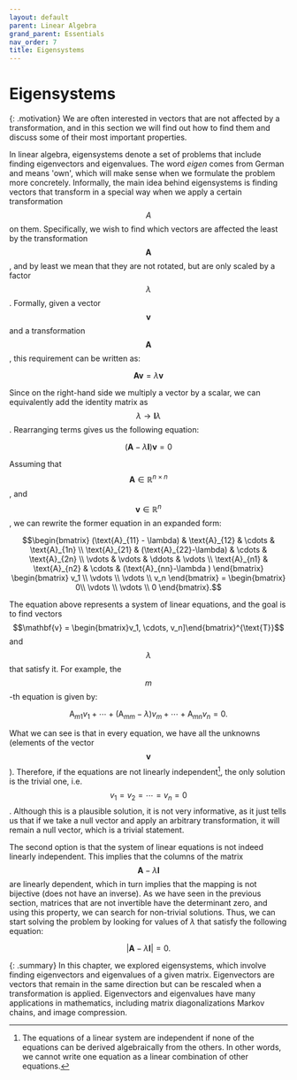 ```yaml
---
layout: default
parent: Linear Algebra
grand_parent: Essentials
nav_order: 7
title: Eigensystems
---
```


# Eigensystems

{: .motivation}
We are often interested in vectors that are not affected by a transformation, and in this section we will find out how to find them and discuss some of their most important properties.

In linear algebra, eigensystems denote a set of problems that include finding eigenvectors and eigenvalues. 
The word _eigen_ comes from German and means 'own', which will make sense when we formulate the problem more concretely. 
Informally, the main idea behind eigensystems is finding vectors that transform in a special way when we apply a certain 
transformation $$A$$ on them. Specifically, we wish to find which vectors are affected the least by the transformation 
$$\mathbf{A}$$, and by least we mean that they are not rotated, but are only scaled by a factor $$\lambda$$. 
Formally, given a vector $$\mathbf{v}$$ and a transformation $$\mathbf{A}$$, this requirement can be written as:

$$\mathbf{A}\mathbf{v} = \lambda \mathbf{v}$$

Since on the right-hand side we multiply a vector by a scalar, we can equivalently add the identity matrix as 
$$\lambda \rightarrow \mathbf{I}\lambda$$. Rearranging terms gives us the following equation:

$$\left( \mathbf{A} -\lambda \mathbf{I}\right)\mathbf{v} = 0$$

Assuming that $$\mathbf{A}\in \mathbb{R}^{n\times n}$$, and $$\mathbf{v}\in \mathbb{R}^n$$, we can rewrite the former 
equation in an expanded form:


$$\begin{bmatrix}
   (\text{A}_{11} - \lambda) & \text{A}_{12} & \cdots & \text{A}_{1n} \\
   \text{A}_{21} & (\text{A}_{22}-\lambda) & \cdots & \text{A}_{2n} \\
   \vdots  & \vdots  & \ddots & \vdots  \\
   \text{A}_{n1} & \text{A}_{n2} & \cdots & (\text{A}_{nn}-\lambda )
 \end{bmatrix}
  \begin{bmatrix}
 v_1 \\
 \vdots \\
 \vdots \\
 v_n
 \end{bmatrix} =   \begin{bmatrix}
 0\\
 \vdots \\
 \vdots \\
 0
 \end{bmatrix}.$$

The equation above represents a system of linear equations, and the goal is to find vectors $$\mathbf{v} = \begin{bmatrix}v_1, \cdots, v_n]\end{bmatrix}^{\text{T}}$$ 
and $$\lambda$$ that satisfy it. For example, the $$m$$-th equation is given by:

$$\text{A}_{m1} v_1 + \cdots + \left(\text{A}_{mm}-\lambda\right) v_m + \cdots + \text{A}_{mn}v_n = 0.$$

What we can see is that in every equation, we have all the unknowns (elements of the vector $$\mathbf{v}$$). 
Therefore, if the equations are not linearly independent[^1], the only solution is the trivial one, i.e. 
$$v_1 = v_2 = \cdots = v_n = 0$$. Although this is a plausible solution, it is not very informative, 
as it just tells us that if we take a null vector and apply an arbitrary transformation, it will remain a null vector, 
which is a trivial statement. 

The second option is that the system of linear equations is not indeed linearly independent. This implies that the 
columns of the matrix $$\mathbf{A} -\lambda \mathbf{I}$$ are linearly dependent, which in turn implies that the mapping 
is not bijective (does not have an inverse). As we have seen in the previous section, matrices that are not invertible 
have the determinant zero, and using this property, we can search for non-trivial solutions. Thus, we can start solving 
the problem by looking for values of $\lambda$ that satisfy the following equation:

$$\left| \mathbf{A} -\lambda \mathbf{I}\right| = 0.$$

{: .summary}
In this chapter, we explored eigensystems, which involve finding eigenvectors and eigenvalues of a given matrix. Eigenvectors are vectors that remain in the same direction but can be rescaled when a transformation is applied. Eigenvectors and eigenvalues have many applications in mathematics, including matrix diagonalizations Markov chains, and image compression. 

[^1]: The equations of a linear system are independent if none of the equations can be derived algebraically from the others. In other words, we cannot write one equation as a linear combination of other equations.